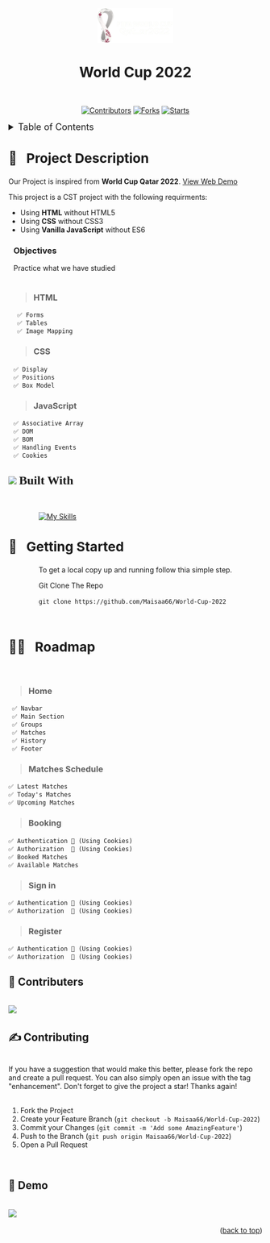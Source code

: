 <div align="center" id="logo"><img src="Images/logo.png" width="150px"/>
<div>
<h1><b>World Cup 2022</b></h1>

</div>
<br>
</div>

<div align="center">

[![Contributors][contributors-shield]][contributors-url]
[![Forks][forks-shield]][forks-url]
[![Starts][stars-shield]][stars-url]

</div>


<!-- TABLE OF CONTENTS -->

<details>
  <summary style="font-size:18px"> Table of Contents</summary> 
  <ol>
    <li>
      <a href="#about-the-project">About The Project</a>
    </li>
    <li><a href="#built-with">Built With</a></li>
    <li>
      <a href="#getting-started">Getting Started</a>
    </li>
    <li><a href="#roadmap">Roadmap</a></li>
    <li><a href="#contributers">Contributers</a></li>
    <li><a href="#Contributing">Contributing</a></li>
    <li><a href="#Demo">Demo</a></li>
  </ol>
</details>

<!-- Project Description -->
<div id="about-the-project">
<!-- <img src="Images/research.png" width="30px"> -->
<h2 style="list-style-type: upper-roman;font-size:26px; ">📖  &nbsp; Project Description</h2>
<p>

Our Project is inspired from <b>World Cup Qatar 2022</b>. <a href="#Demo">View Web Demo</a>
<br>

This project is a CST project with the following requirments:
<ul>
<li>Using <b>HTML</b> without HTML5</li>
<li>Using <b>CSS</b> without CSS3</li>
<li>Using <b>Vanilla JavaScript</b> without ES6</li>
</ul>
</p>

<div style="margin-left:10px">
<h3>Objectives</h3>
Practice what we have studied

<br>
<br>

> ### HTML

     ✅ Forms
     ✅ Tables
     ✅ Image Mapping

> ### CSS

    ✅ Display
    ✅ Positions
    ✅ Box Model
    
> ### JavaScript

    ✅ Associative Array
    ✅ DOM
    ✅ BOM    
    ✅ Handling Events
    ✅ Cookies  

</div>
</div>


 ## <img id="built-with" src="https://kadkamtech.ca/wp-content/uploads/2017/10/mission.gif" width="40"> <b style="font-family: Times New Roman; list-style-type: upper-roman;font-size:24px; "> Built With</b>
 
<br>

<div  style="padding-left:60px;" >

[![My Skills](https://skillicons.dev/icons?i=js,html,css)](https://skillicons.dev)

</div>

<div id="getting-started">
<!-- <img src="Images/start-up.png" width="30"> -->
<h2 style="list-style-type: upper-roman;font-size:26px; ">🚀 &nbsp; Getting Started</h2>
<div style="margin-left:60px">
<p>To get a local copy up and running follow thia simple step.</p>
<p>
Git Clone The Repo

``` git clone https://github.com/Maisaa66/World-Cup-2022 ```
</p>
</div>
</div>

<br>
<div id="roadmap" >
<!-- <img src="Images/steps.png" width="30"> -->
<h2 style="list-style-type: upper-roman;font-size:26px; ">🏃🏻 &nbsp; Roadmap</h2>
</div>

<br>

> ### Home

     ✅ Navbar
     ✅ Main Section
     ✅ Groups
     ✅ Matches
     ✅ History
     ✅ Footer

> ### Matches Schedule

    ✅ Latest Matches
    ✅ Today's Matches
    ✅ Upcoming Matches

> ### Booking 

    ✅ Authentication 🔑 (Using Cookies)
    ✅ Authorization  🔑 (Using Cookies)
    ✅ Booked Matches
    ✅ Available Matches

> ### Sign in  

    ✅ Authentication 🔑 (Using Cookies)
    ✅ Authorization  🔑 (Using Cookies)

> ### Register

    ✅ Authentication 🔑 (Using Cookies)
    ✅ Authorization  🔑 (Using Cookies)




<span id="contributers" ></span>

## 🤝 Contributers
<br>
<a href="https://github.com/Maisaa66/World-Cup-2022/graphs/contributors">
  <img src="https://contrib.rocks/image?repo=Maisaa66/World-Cup-2022" />
</a>



<span id="Contributing" ></span>

 ## ✍ Contributing

<br>
If you have a suggestion that would make this better, please fork the repo and create a pull request. You can also simply open an issue with the tag "enhancement".
Don't forget to give the project a star! Thanks again!
<br>
<br>

1. Fork the Project
2. Create your Feature Branch (`git checkout -b Maisaa66/World-Cup-2022`)
3. Commit your Changes (`git commit -m 'Add some AmazingFeature'`)
4. Push to the Branch (`git push origin Maisaa66/World-Cup-2022`)
5. Open a Pull Request


<br>

## 🎥 Demo

<br>
<img id="Demo"src="Images/Home.gif">

<p align="right">(<a href="#logo">back to top</a>)</p>


[contributors-shield]: https://img.shields.io/github/contributors/Maisaa66/World-Cup-2022?style=for-the-badge
[contributors-url]: https://github.com/Maisaa66/World-Cup-2022/graphs/contributors

[forks-shield]: https://img.shields.io/github/forks/Maisaa66/World-Cup-2022?style=for-the-badge
[forks-url]: https://github.com/Maisaa66/World-Cup-2022/network/members

[stars-shield]: https://img.shields.io/github/stars/Maisaa66/World-Cup-2022?style=for-the-badge
[stars-url]: https://github.com/Maisaa66/World-Cup-2022/stargazers
